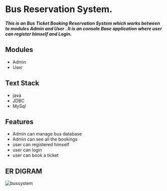  # Bus Reservation System. #
 
 ***This is an Bus Ticket Booking Reservation System which works between to modules Admin and User . It is an console Base application where user can register himself and Login.***

## Modules ##
  - Admin
  - User
  
 ## Text Stack ##
  - java
  - JDBC
  - MySql

## Features ##
 - Admin can manage bus database
 - Admin can see all the bookings
 - user can registered himself
 - user can login 
 - user can book a ticket

## ER DIGRAM ##  
   
   
![bussystem](https://user-images.githubusercontent.com/110126989/229400887-b147b6e8-e794-46e6-b86a-b98e28b197d5.png)
